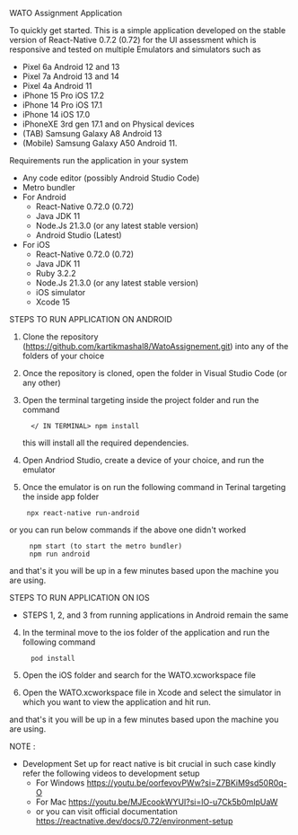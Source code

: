 WATO Assignment Application

To quickly get started. This is a simple application developed on the stable version of 
React-Native 0.7.2 (0.72) for the UI assessment which is responsive and tested on 
multiple Emulators and simulators such as
   - Pixel 6a Android 12 and 13
   - Pixel 7a Android 13 and 14
   - Pixel 4a Android 11
   - iPhone 15 Pro iOS 17.2
   - iPhone 14 Pro iOS 17.1
   - iPhone 14 iOS 17.0
   - iPhoneXE 3rd gen 17.1
and on Physical devices 
   - (TAB) Samsung Galaxy A8 Android 13
   - (Mobile) Samsung Galaxy A50 Android 11.


Requirements run the application in your system
   - Any code editor (possibly Android Studio Code)
   - Metro bundler
   - For Android
      - React-Native 0.72.0 (0.72)
      - Java JDK 11
      - Node.Js 21.3.0 (or any latest stable version)
      - Android Studio (Latest)
  - For iOS
      - React-Native 0.72.0 (0.72)
      - Java JDK 11
      - Ruby 3.2.2
      - Node.Js 21.3.0 (or any latest stable version)
      - iOS simulator
      - Xcode 15

STEPS TO RUN APPLICATION ON ANDROID
1. Clone the repository (https://github.com/kartikmashal8/WatoAssignement.git) 
         into any of the folders of your choice
2. Once the repository is cloned, open the folder in Visual Studio Code (or any other) 
3. Open the terminal targeting inside the project folder and run the command
   
         </ IN TERMINAL> npm install

   this will install all the required dependencies.
4. Open Andriod Studio, create a device of your choice, and run the emulator
5.  Once the emulator is on run the following command in Terinal targeting the inside app folder

         npx react-native run-android
         
   or you can run below commands if the above one didn't worked

         npm start (to start the metro bundler)
         npm run android

and that's it you will be up in a few minutes based upon the machine you are using.

STEPS TO RUN APPLICATION ON IOS

 - STEPS 1, 2, and 3 from running applications in Android remain the same

4. In the terminal move to the ios folder of the application and run the following command

         pod install
        
5. Open the iOS folder and search for the WATO.xcworkspace file
6. Open the WATO.xcworkspace file in Xcode and select the simulator in which you want to view the application
          and hit run.

and that's it you will be up in a few minutes based upon the machine you are using.


NOTE : 
   - Development Set up for react native is bit crucial in such case kindly refer the 
          following videos to development setup
     - For Windows https://youtu.be/oorfevovPWw?si=Z7BKiM9sd50R0q-O
     - For Mac https://youtu.be/MJEcookWYUI?si=lO-u7Ck5b0mIpUaW
     - or you can visit official documentation https://reactnative.dev/docs/0.72/environment-setup 
